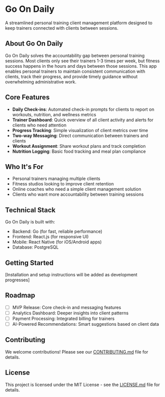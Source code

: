 # Go On Daily

A streamlined personal training client management platform designed to keep trainers connected with clients between sessions.

## About Go On Daily

Go On Daily solves the accountability gap between personal training sessions. Most clients only see their trainers 1-3 times per week, but fitness success happens in the hours and days between those sessions. This app enables personal trainers to maintain consistent communication with clients, track their progress, and provide timely guidance without overwhelming administrative work.

## Core Features

- **Daily Check-ins**: Automated check-in prompts for clients to report on workouts, nutrition, and wellness metrics
- **Trainer Dashboard**: Quick overview of all client activity and alerts for clients who need attention
- **Progress Tracking**: Simple visualization of client metrics over time
- **Two-way Messaging**: Direct communication between trainers and clients
- **Workout Assignment**: Share workout plans and track completion
- **Nutrition Logging**: Basic food tracking and meal plan compliance

## Who It's For

- Personal trainers managing multiple clients
- Fitness studios looking to improve client retention
- Online coaches who need a simple client management solution
- Clients who want more accountability between training sessions

## Technical Stack

Go On Daily is built with:
- Backend: Go (for fast, reliable performance)
- Frontend: React.js (for responsive UI)
- Mobile: React Native (for iOS/Android apps)
- Database: PostgreSQL

## Getting Started

[Installation and setup instructions will be added as development progresses]

## Roadmap

- [ ] MVP Release: Core check-in and messaging features
- [ ] Analytics Dashboard: Deeper insights into client patterns
- [ ] Payment Processing: Integrated billing for trainers
- [ ] AI-Powered Recommendations: Smart suggestions based on client data

## Contributing

We welcome contributions! Please see our [CONTRIBUTING.md](CONTRIBUTING.md) file for details.

## License

This project is licensed under the MIT License - see the [LICENSE.md](LICENSE.md) file for details.
